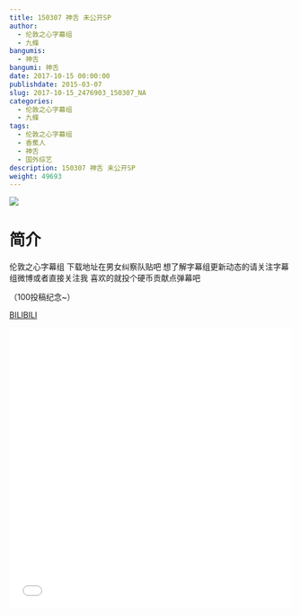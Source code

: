 ```yaml
---
title: 150307 神舌 未公开SP
author: 
  - 伦敦之心字幕组
  - 九條
bangumis: 
  - 神舌
bangumi: 神舌
date: 2017-10-15 00:00:00
publishdate: 2015-03-07
slug: 2017-10-15_2476903_150307_NA
categories: 
  - 伦敦之心字幕组
  - 九條
tags: 
  - 伦敦之心字幕组
  - 香蕉人
  - 神舌
  - 国外综艺
description: 150307 神舌 未公开SP
weight: 49693
---
```


![](https://i.imgur.com/GpvRNxk.jpg)

# 简介  
伦敦之心字幕组 下载地址在男女纠察队贴吧 想了解字幕组更新动态的请关注字幕组微博或者直接关注我 喜欢的就投个硬币贡献点弹幕吧
（100投稿纪念~）

  [BILIBILI](https://www.bilibili.com/video/av2476903/)


  <iframe src="//www.bilibili.com/html/html5player.html?cid=3877978&aid=2476903" width="100%" height="500" frameborder="0" allowfullscreen="allowfullscreen"></iframe>
